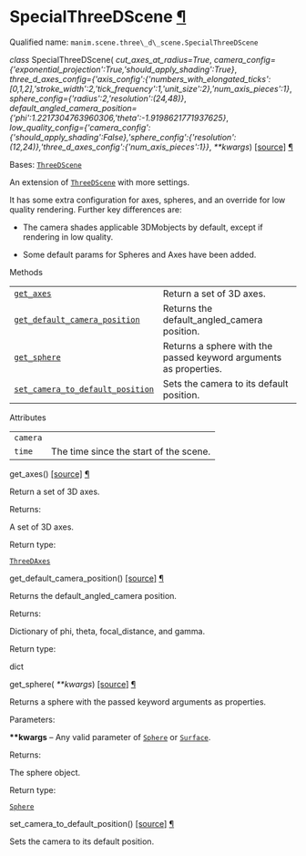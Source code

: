 # SpecialThreeDScene [¶](https://docs.manim.community/en/stable/reference/manim.scene.three_d_scene.SpecialThreeDScene.html\#specialthreedscene "Link to this heading")

Qualified name: `manim.scene.three\_d\_scene.SpecialThreeDScene`

_class_ SpecialThreeDScene( _cut\_axes\_at\_radius=True_, _camera\_config={'exponential\_projection':True,'should\_apply\_shading':True}_, _three\_d\_axes\_config={'axis\_config':{'numbers\_with\_elongated\_ticks':\[0,1,2\],'stroke\_width':2,'tick\_frequency':1,'unit\_size':2},'num\_axis\_pieces':1}_, _sphere\_config={'radius':2,'resolution':(24,48)}_, _default\_angled\_camera\_position={'phi':1.2217304763960306,'theta':-1.9198621771937625}_, _low\_quality\_config={'camera\_config':{'should\_apply\_shading':False},'sphere\_config':{'resolution':(12,24)},'three\_d\_axes\_config':{'num\_axis\_pieces':1}}_, _\*\*kwargs_) [\[source\]](https://docs.manim.community/en/stable/_modules/manim/scene/three_d_scene.html#SpecialThreeDScene) [¶](https://docs.manim.community/en/stable/reference/manim.scene.three_d_scene.SpecialThreeDScene.html#manim.scene.three_d_scene.SpecialThreeDScene "Link to this definition")

Bases: [`ThreeDScene`](https://docs.manim.community/en/stable/reference/manim.scene.three_d_scene.ThreeDScene.html#manim.scene.three_d_scene.ThreeDScene "manim.scene.three_d_scene.ThreeDScene")

An extension of [`ThreeDScene`](https://docs.manim.community/en/stable/reference/manim.scene.three_d_scene.ThreeDScene.html#manim.scene.three_d_scene.ThreeDScene "manim.scene.three_d_scene.ThreeDScene") with more settings.

It has some extra configuration for axes, spheres,
and an override for low quality rendering. Further key differences
are:

- The camera shades applicable 3DMobjects by default,
except if rendering in low quality.

- Some default params for Spheres and Axes have been added.


Methods

|     |     |
| --- | --- |
| [`get_axes`](https://docs.manim.community/en/stable/reference/manim.scene.three_d_scene.SpecialThreeDScene.html#manim.scene.three_d_scene.SpecialThreeDScene.get_axes "manim.scene.three_d_scene.SpecialThreeDScene.get_axes") | Return a set of 3D axes. |
| [`get_default_camera_position`](https://docs.manim.community/en/stable/reference/manim.scene.three_d_scene.SpecialThreeDScene.html#manim.scene.three_d_scene.SpecialThreeDScene.get_default_camera_position "manim.scene.three_d_scene.SpecialThreeDScene.get_default_camera_position") | Returns the default\_angled\_camera position. |
| [`get_sphere`](https://docs.manim.community/en/stable/reference/manim.scene.three_d_scene.SpecialThreeDScene.html#manim.scene.three_d_scene.SpecialThreeDScene.get_sphere "manim.scene.three_d_scene.SpecialThreeDScene.get_sphere") | Returns a sphere with the passed keyword arguments as properties. |
| [`set_camera_to_default_position`](https://docs.manim.community/en/stable/reference/manim.scene.three_d_scene.SpecialThreeDScene.html#manim.scene.three_d_scene.SpecialThreeDScene.set_camera_to_default_position "manim.scene.three_d_scene.SpecialThreeDScene.set_camera_to_default_position") | Sets the camera to its default position. |

Attributes

|     |     |
| --- | --- |
| `camera` |  |
| `time` | The time since the start of the scene. |

get\_axes() [\[source\]](https://docs.manim.community/en/stable/_modules/manim/scene/three_d_scene.html#SpecialThreeDScene.get_axes) [¶](https://docs.manim.community/en/stable/reference/manim.scene.three_d_scene.SpecialThreeDScene.html#manim.scene.three_d_scene.SpecialThreeDScene.get_axes "Link to this definition")

Return a set of 3D axes.

Returns:

A set of 3D axes.

Return type:

[`ThreeDAxes`](https://docs.manim.community/en/stable/reference/manim.mobject.graphing.coordinate_systems.ThreeDAxes.html#manim.mobject.graphing.coordinate_systems.ThreeDAxes "manim.mobject.graphing.coordinate_systems.ThreeDAxes")

get\_default\_camera\_position() [\[source\]](https://docs.manim.community/en/stable/_modules/manim/scene/three_d_scene.html#SpecialThreeDScene.get_default_camera_position) [¶](https://docs.manim.community/en/stable/reference/manim.scene.three_d_scene.SpecialThreeDScene.html#manim.scene.three_d_scene.SpecialThreeDScene.get_default_camera_position "Link to this definition")

Returns the default\_angled\_camera position.

Returns:

Dictionary of phi, theta, focal\_distance, and gamma.

Return type:

dict

get\_sphere( _\*\*kwargs_) [\[source\]](https://docs.manim.community/en/stable/_modules/manim/scene/three_d_scene.html#SpecialThreeDScene.get_sphere) [¶](https://docs.manim.community/en/stable/reference/manim.scene.three_d_scene.SpecialThreeDScene.html#manim.scene.three_d_scene.SpecialThreeDScene.get_sphere "Link to this definition")

Returns a sphere with the passed keyword arguments as properties.

Parameters:

**\*\*kwargs** – Any valid parameter of [`Sphere`](https://docs.manim.community/en/stable/reference/manim.mobject.three_d.three_dimensions.Sphere.html#manim.mobject.three_d.three_dimensions.Sphere "manim.mobject.three_d.three_dimensions.Sphere") or [`Surface`](https://docs.manim.community/en/stable/reference/manim.mobject.three_d.three_dimensions.Surface.html#manim.mobject.three_d.three_dimensions.Surface "manim.mobject.three_d.three_dimensions.Surface").

Returns:

The sphere object.

Return type:

[`Sphere`](https://docs.manim.community/en/stable/reference/manim.mobject.three_d.three_dimensions.Sphere.html#manim.mobject.three_d.three_dimensions.Sphere "manim.mobject.three_d.three_dimensions.Sphere")

set\_camera\_to\_default\_position() [\[source\]](https://docs.manim.community/en/stable/_modules/manim/scene/three_d_scene.html#SpecialThreeDScene.set_camera_to_default_position) [¶](https://docs.manim.community/en/stable/reference/manim.scene.three_d_scene.SpecialThreeDScene.html#manim.scene.three_d_scene.SpecialThreeDScene.set_camera_to_default_position "Link to this definition")

Sets the camera to its default position.